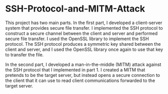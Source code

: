 # SSH-Protocol-and-MITM-Attack

This project has two main parts. In the first part, I developed a client-server system that provides
secure file transfer. I implemented the SSH protocol to construct a secure channel between the
client and server and performed secure file transfer. I used the OpenSSL library to
implement the SSH protocol. The SSH protocol produces a symmetric key shared between the client
and server, and I used the OpenSSL library once again to use that key to transfer the file. 

In the second part, I developed a man-in-the-middle (MITM) attack against the SSH protocol that
I implemented in part 1. I created a MITM that pretends to be the target server, but instead
opens a secure connection to the client that it can use to read client communications forwarded to the
target server.
